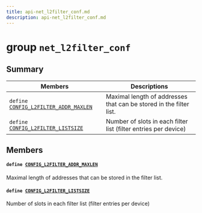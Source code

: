 ```yaml
---
title: api-net_l2filter_conf.md
description: api-net_l2filter_conf.md
---
```

# group `net_l2filter_conf` 

## Summary

 Members                        | Descriptions                                
--------------------------------|---------------------------------------------
`define `[`CONFIG_L2FILTER_ADDR_MAXLEN`](#group__net__l2filter__conf_1ga8483bc947054e805640f9e8070282999)            | Maximal length of addresses that can be stored in the filter list.
`define `[`CONFIG_L2FILTER_LISTSIZE`](#group__net__l2filter__conf_1ga3433022131cb1dc185c6dba43272c0b8)            | Number of slots in each filter list (filter entries per device)

## Members

#### `define `[`CONFIG_L2FILTER_ADDR_MAXLEN`](#group__net__l2filter__conf_1ga8483bc947054e805640f9e8070282999) 

Maximal length of addresses that can be stored in the filter list.

#### `define `[`CONFIG_L2FILTER_LISTSIZE`](#group__net__l2filter__conf_1ga3433022131cb1dc185c6dba43272c0b8) 

Number of slots in each filter list (filter entries per device)

